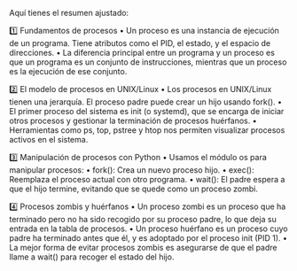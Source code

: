 Aquí tienes el resumen ajustado:

1️⃣ Fundamentos de procesos
	•	Un proceso es una instancia de ejecución de un programa. Tiene atributos como el PID, el estado, y el espacio de direcciones.
	•	La diferencia principal entre un programa y un proceso es que un programa es un conjunto de instrucciones, mientras que un proceso es la ejecución de ese conjunto.

2️⃣ El modelo de procesos en UNIX/Linux
	•	Los procesos en UNIX/Linux tienen una jerarquía. El proceso padre puede crear un hijo usando fork().
	•	El primer proceso del sistema es init (o systemd), que se encarga de iniciar otros procesos y gestionar la terminación de procesos huérfanos.
	•	Herramientas como ps, top, pstree y htop nos permiten visualizar procesos activos en el sistema.

3️⃣ Manipulación de procesos con Python
	•	Usamos el módulo os para manipular procesos:
	•	fork(): Crea un nuevo proceso hijo.
	•	exec(): Reemplaza el proceso actual con otro programa.
	•	wait(): El padre espera a que el hijo termine, evitando que se quede como un proceso zombi.

4️⃣ Procesos zombis y huérfanos
	•	Un proceso zombi es un proceso que ha terminado pero no ha sido recogido por su proceso padre, lo que deja su entrada en la tabla de procesos.
	•	Un proceso huérfano es un proceso cuyo padre ha terminado antes que él, y es adoptado por el proceso init (PID 1).
	•	La mejor forma de evitar procesos zombis es asegurarse de que el padre llame a wait() para recoger el estado del hijo.
